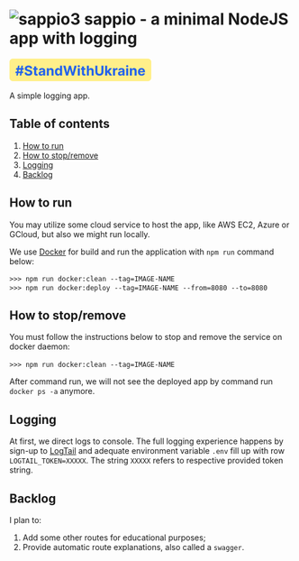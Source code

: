 # ![sappio3](https://user-images.githubusercontent.com/13961685/198163082-e5a7a710-e881-4c50-9f25-79dc9cf51c22.png) sappio - a minimal NodeJS app with logging
[![StandWithUkraine](https://raw.githubusercontent.com/vshymanskyy/StandWithUkraine/main/badges/StandWithUkraine.svg)](https://github.com/vshymanskyy/StandWithUkraine/blob/main/docs/README.md)

A simple logging app.

## Table of contents

1. [How to run](#how-to-run)
2. [How to stop/remove](#how-to-stop/remove-service)
3. [Logging](#logging)
4. [Backlog](#backlog)

## How to run

You may utilize some cloud service to host the app, like AWS EC2, Azure or GCloud, but also we might run locally. 

We use [Docker](https://docs.docker.com/) for build and run the application with ```npm run``` command below:

```
>>> npm run docker:clean --tag=IMAGE-NAME
>>> npm run docker:deploy --tag=IMAGE-NAME --from=8080 --to=8080
```


## How to stop/remove

You must follow the instructions below to stop and remove the service on docker daemon:

```>>> npm run docker:clean --tag=IMAGE-NAME```

After command run, we will not see the deployed app by command run ```docker ps -a``` anymore. 

## Logging

At first, we direct logs to console. The full logging experience happens by sign-up to [LogTail](https://betterstack.com/logtail) and adequate environment variable ```.env``` fill up with row ```LOGTAIL_TOKEN=XXXXX```. The string ```XXXXX``` refers to respective provided token string.

## Backlog

I plan to:

1. Add some other routes for educational purposes;
2. Provide automatic route explanations, also called a `swagger`.


